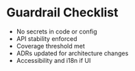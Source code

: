# Guardrail Checklist

- No secrets in code or config
- API stability enforced
- Coverage threshold met
- ADRs updated for architecture changes
- Accessibility and i18n if UI
